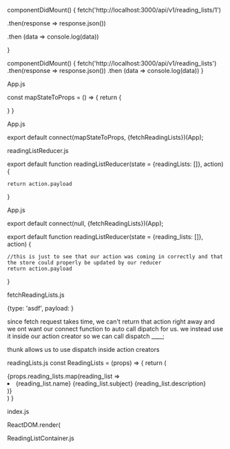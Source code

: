 componentDidMount() {
  fetch('http://localhost:3000/api/v1/reading_lists/1') 
  <!-- //async get request (default fetch request is get) - won't do anything with data till we get response back -->
  .then(response => response.json()) 
  <!-- //turn response into json -->
  .then (data => console.log(data)) 
  <!-- //the response that we get turned into json becomes data here (could still call it response)
 //the return value of previous then comes in as argument in next one (i.e. response.json becomes data in second .then) -->
}

componentDidMount() {
  fetch('http://localhost:3000/api/v1/reading_lists') 
  .then(response => response.json()) 
  .then (data => console.log(data)) 
}



<!-- first checks serializers before models. serializer knows when you render json to first check serializer to send to frontend? -->


<!-- container components are still components, usually class componnets and usually render other components and contain other components
containers are kind of a parent to the other components  -->


App.js
<!-- //mapStateToProps gives us access to see what is already in our store
//and we have to pass it below to connect because connect is out way of connecting redux store to this specifc component 
//gives us access to this.props.readingLists -->
 const mapStateToProps = () => {
   return {

   }
 }

App.js
<!-- //fetchReadingLists is action creator that gives us ability to update our store directly from this component 
//gives us access to this.props.fetchReadingLists() -->
export default connect(mapStateToProps, {fetchReadingLists})(App);



readingListReducer.js
<!-- //responsible for updating the parts of our store that has to do with reading lists
//a reducer is takes in State and action object
//action gets sent to reducer from the actions folder -->
export default function readingListReducer(state = {readingLists: []}, action) {   
<!-- this is just to see that our action was coming in correctly and that the store could properly be updated by our reducer -->
    return action.payload
}

App.js
<!-- connect runs store.dispatch({type, payload}) for us so we don't hard code it? -->
export default connect(null, {fetchReadingLists})(App);


export default function readingListReducer(state = {reading_lists: []}, action) {
    
    //this is just to see that our action was coming in correctly and that the store could properly be updated by our reducer
    return action.payload


}

fetchReadingLists.js
<!-- action creators typically before you incorporate a fetch request or any type of async reqiuest return regular JS objects that have a type and payload -->
{type: 'asdf', payload: }
<!-- then once an action creator retusn something like this our the connect function in  ReadingListsContainer pispatched whatever that action is to our reducer for us -->
since fetch request takes time, we can't return that action right away and we ont want our connect function to auto call dipatch for us. we instead use it inside our action creator so we can call dispatch ____;

thunk allows us to use dispatch inside action creators



readingLists.js
const ReadingLists = (props) => {
    return (
        <div>
            <!-- need props first because thats the info being passed from RL container to component of RLs -->
            {props.reading_lists.map(reading_list => <li>{reading_list.name} {reading_list.subject} {reading_list.description}</li>)}
        </div>
    )
}


index.js
<!-- //below we wrap App with Provider so that the store is global to any component we create?
//any child of our App component will have access to the store that we have to pass into provider
//router gives app and andy child of app access to ruote and setting up links -->
ReactDOM.render(
<Provider store={store}>
  <Router>
    <App />
  </Router>
</Provider>

ReadingListContainer.js
<!-- Switch in will choose first route that matches that path; 
the order of the routes matters-->